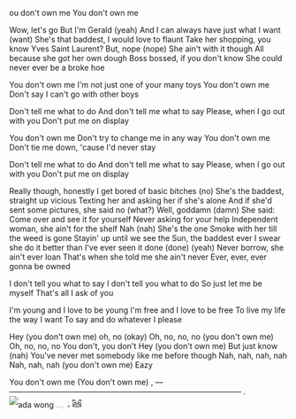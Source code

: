 ou don't own me
You don't own me

Wow, let's go
But I'm Gerald (yeah)
And I can always have just what I want (want)
She's that baddest, I would love to flaunt
Take her shopping, you know Yves Saint Laurent?
But, nope (nope)
She ain't with it though
All because she got her own dough
Boss bossed, if you don't know
She could never ever be a broke hoe

You don't own me
I'm not just one of your many toys
You don't own me
Don't say I can't go with other boys

Don't tell me what to do
And don't tell me what to say
Please, when I go out with you
Don't put me on display

You don't own me
Don't try to change me in any way
You don't own me
Don't tie me down, 'cause I'd never stay

Don't tell me what to do
And don't tell me what to say
Please, when I go out with you
Don't put me on display

Really though, honestly
I get bored of basic bitches (no)
She's the baddest, straight up vicious
Texting her and asking her if she's alone
And if she'd sent some pictures, she said no (what?)
Well, goddamn (damn)
She said: Come over and see it for yourself
Never asking for your help
Independent woman, she ain't for the shelf
Nah (nah)
She's the one
Smoke with her till the weed is gone
Stayin' up until we see the Sun, the baddest ever
I swear she do it better than I've ever seen it done (done) (yeah)
Never borrow, she ain't ever loan
That's when she told me she ain't never
Ever, ever, ever gonna be owned

I don't tell you what to say
I don't tell you what to do
So just let me be myself
That's all I ask of you

I'm young and I love to be young
I'm free and I love to be free
To live my life the way I want
To say and do whatever I please

Hey (you don't own me) oh, no (okay)
Oh, no, no, no (you don't own me)
Oh, no, no, no
You don't, you don't
Hey (you don't own me)
But just know (nah)
You've never met somebody like me before though
Nah, nah, nah, nah
Nah, nah, nah (you don't own me)
Eazy

You don't own me
(You don't own me)
,     ––——————————————————————————————      .
![ada wong 𓂃 ࣪˖ ཐིཋྀ](https://github.com/Celestialdestiny/Celestialdestiny/assets/171634769/29c2c3d1-80cf-4160-81fd-297a5737b08e)

